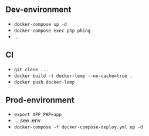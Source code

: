 Dev-environment
---------------

* `docker-compose up -d`
* `docker-compose exec php phing`
* ...

CI
---

* `git clone ...`
* `docker build -t docker-lemp --no-cache=true .`
* `docker push docker-lemp`

Prod-environment
----------------

* `export APP_PHP=app`
* ... see .env
* `docker-compose -f docker-compose-deploy.yml up -d`
